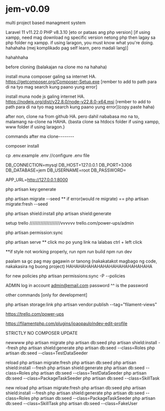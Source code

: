 # jem-v0.09
 
 multi project based managment system

Laravel 11 v11.22.0
PHP v8.3.10   [eto or pataas ang php version] [if using xampp, need mag download ng specific version netong php then lagay sa php folder ng xampp. if using laragon, you must know what you're doing. hahahaha (mej komplikado pag self learn, pero madali lang)]

hahahhaha

before cloning (balakajan na clone mo na hahaha)

install muna composer galing sa internet HA.
https://getcomposer.org/Composer-Setup.exe
[rember to add to path para di na tyo mag search kung paano yung error]

install muna node js galing internet HA.
https://nodejs.org/dist/v22.8.0/node-v22.8.0-x64.msi
[rember to add to path para di na tyo mag search kung paano yung error](copy paste haha)

after non, clone na from github HA. pero dahil nababasa mo na to, malamang na-clone na HAHA.
{basta clone sa htdocs folder if using xampp, www folder if using laragon.}

commands after ma clone--------

composer install

cp .env.example .env
//configure .env file 

DB_CONNECTION=mysql
DB_HOST=127.0.0.1
DB_PORT=3306
DB_DATABASE=jem
DB_USERNAME=root
DB_PASSWORD=

APP_URL=http://127.0.0.1:8000

php artisan key:generate

php artisan migrate --seed
** if error(would re migrate) == php artisan migrate:fresh --seed




 php artisan shield:install
 php artisan shield:generate



 setup trello
 ////////////////////vvvvvv
 trello.com/power-ups/admin











php artisan permission:sync

php artisan serve
** click mo po yung link na lalabas ctrl + left click

**if style not working properly, run
npm run build
npm run dev

paalam sa gc pag may gagawin or tanong (nakakatakot magbago ng code, nakakasira ng buong project) HAHAHAHAHAHAHAHAHAHAHAHAHAHA


for new policies
php artisan permissions:sync -P --policies


ADMIN log in account
admin@email.com
password
^^ is the password


other commands [only for development]

php artisan storage:link
php artisan vendor:publish --tag="filament-views"

https://trello.com/power-ups

https://filamentphp.com/plugins/joaopaulolndev-edit-profile


STRICTLY NO COMPOSER UPDATE


newwww
php artisan migrate
php artisan db:seed
php artisan shield:install --fresh
php artisan shield:generate
php artisan db:seed --class=Roles
php artisan db:seed --class=TestDataSeeder

reload
php artisan migrate:fresh
php artisan db:seed
php artisan shield:install --fresh
php artisan shield:generate
php artisan db:seed --class=Roles
php artisan db:seed --class=TestDataSeeder
php artisan db:seed --class=PackageTaskSeeder
php artisan db:seed --class=SkillTask

new reload
php artisan migrate:fresh
php artisan db:seed
php artisan shield:install --fresh
php artisan shield:generate
php artisan db:seed --class=Roles
php artisan db:seed --class=PackageTaskSeeder
php artisan db:seed --class=SkillTask
php artisan db:seed --class=FakeUser




